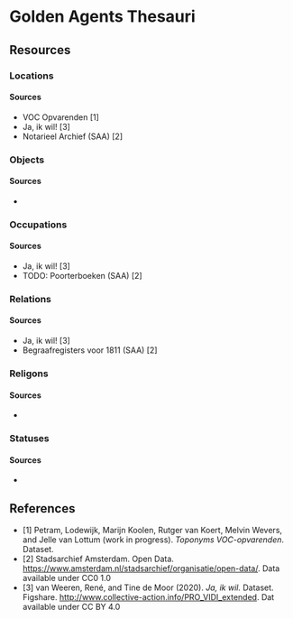 # Golden Agents Thesauri

## Resources

### Locations

#### Sources
* VOC Opvarenden [1]
* Ja, ik wil! [3]
* Notarieel Archief (SAA) [2]

### Objects

#### Sources
*

### Occupations

#### Sources
* Ja, ik wil! [3]
* TODO: Poorterboeken (SAA) [2] 

### Relations

#### Sources
* Ja, ik wil! [3]
* Begraafregisters voor 1811 (SAA) [2]

### Religons

#### Sources
*

### Statuses

#### Sources
*

## References
- [1] Petram, Lodewijk, Marijn Koolen, Rutger van Koert, Melvin Wevers, and Jelle van Lottum (work in progress). _Toponyms VOC-opvarenden_. Dataset.
- [2] Stadsarchief Amsterdam. Open Data. https://www.amsterdam.nl/stadsarchief/organisatie/open-data/. Data available under CC0 1.0 
- [3] van Weeren, René, and Tine de Moor (2020). _Ja, ik wil._ Dataset. Figshare. http://www.collective-action.info/PRO_VIDI_extended. Dat available under CC BY 4.0


